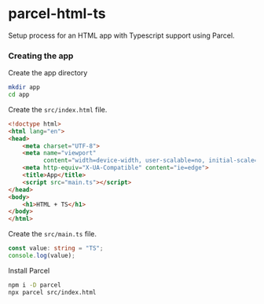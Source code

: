 # parcel-html-ts
Setup process for an HTML app with Typescript support using Parcel.

### Creating the app
Create the app directory
```bash 
mkdir app
cd app
```

Create the `src/index.html` file.
```html
<!doctype html>
<html lang="en">
<head>
    <meta charset="UTF-8">
    <meta name="viewport"
          content="width=device-width, user-scalable=no, initial-scale=1.0, maximum-scale=1.0, minimum-scale=1.0">
    <meta http-equiv="X-UA-Compatible" content="ie=edge">
    <title>App</title>
    <script src="main.ts"></script>
</head>
<body>
    <h1>HTML + TS</h1>
</body>
</html>
```

Create the `src/main.ts` file.
```ts
const value: string = "TS";
console.log(value);
```

Install Parcel
```bash
npm i -D parcel
npx parcel src/index.html
```